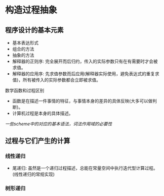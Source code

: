 # 构造过程抽象

## 程序设计的基本元素

- 基本表达形式
- 组合的方法
- 抽象的方法
- 解释器的正则序: 完全展开而后归约，传入的实际参数只有在有需要时才会被求值。
- 解释器的应用序: 先求值参数而后应用(解释器实际使用，避免表达式的重复求值)，所有被传入的实际参数都会立即被求值。

数学函数和过程区别

- 函数是在描述一件事情的特征，与事情本身的差异的具体反映(大多可以做判断)。
- 计算机过程是本身的具体描述。

*一些scheme中的对应的基本语法，词法作用域的必要性*

## 过程与它们产生的计算

### 线性递归

- 尾递归: 虽然是一个递归过程描述，总能在常量空间中执行迭代型计算过程。(线性递归的常规实现)

### 树形递归

